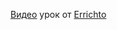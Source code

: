 [Видео](https://www.youtube.com/watch?v=nMabN7SrHIU) урок от [Errichto](https://codeforces.com/profile/errichto)